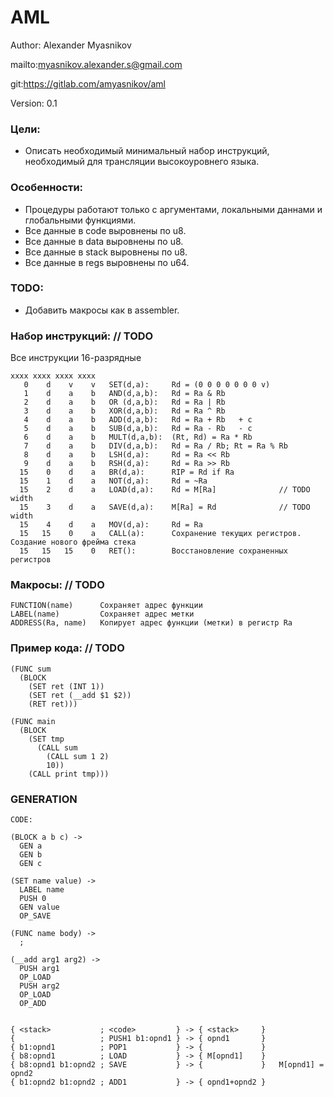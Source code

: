 
# AML

Author: Alexander Myasnikov

mailto:myasnikov.alexander.s@gmail.com

git:https://gitlab.com/amyasnikov/aml

Version: 0.1



### Цели:

* Описать необходимый минимальный набор инструкций, необходимый для трансляции высокоуровнего языка.



### Особенности:

* Процедуры работают только с аргументами, локальными даннами и глобальными функциями.
* Все данные в code  выровнены по u8.
* Все данные в data  выровнены по u8.
* Все данные в stack выровнены по u8.
* Все данные в regs  выровнены по u64.



### TODO:

* Добавить макросы как в assembler.



### Набор инструкций: // TODO

Все инструкции 16-разрядные

```
xxxx xxxx xxxx xxxx
   0    d    v    v   SET(d,a):     Rd = (0 0 0 0 0 0 0 v)
   1    d    a    b   AND(d,a,b):   Rd = Ra & Rb
   2    d    a    b   OR (d,a,b):   Rd = Ra | Rb
   3    d    a    b   XOR(d,a,b):   Rd = Ra ^ Rb
   4    d    a    b   ADD(d,a,b):   Rd = Ra + Rb   + c
   5    d    a    b   SUB(d,a,b):   Rd = Ra - Rb   - c
   6    d    a    b   MULT(d,a,b):  (Rt, Rd) = Ra * Rb
   7    d    a    b   DIV(d,a,b):   Rd = Ra / Rb; Rt = Ra % Rb
   8    d    a    b   LSH(d,a):     Rd = Ra << Rb
   9    d    a    b   RSH(d,a):     Rd = Ra >> Rb
  15    0    d    a   BR(d,a):      RIP = Rd if Ra
  15    1    d    a   NOT(d,a):     Rd = ~Ra
  15    2    d    a   LOAD(d,a):    Rd = M[Ra]              // TODO width
  15    3    d    a   SAVE(d,a):    M[Ra] = Rd              // TODO width
  15    4    d    a   MOV(d,a):     Rd = Ra
  15   15    0    a   CALL(a):      Сохранение текущих регистров. Создание нового фрейма стека
  15   15   15    0   RET():        Восстановление сохраненных регистров
```



### Макросы: // TODO

```
FUNCTION(name)      Сохраняет адрес функции
LABEL(name)         Сохраняет адрес метки
ADDRESS(Ra, name)   Копирует адрес функции (метки) в регистр Ra
```



### Пример кода: // TODO

```
(FUNC sum
  (BLOCK
    (SET ret (INT 1))
    (SET ret (__add $1 $2))
    (RET ret)))

(FUNC main
  (BLOCK
    (SET tmp
      (CALL sum
        (CALL sum 1 2)
        10))
    (CALL print tmp)))
```



### GENERATION

```
CODE:

(BLOCK a b c) ->
  GEN a
  GEN b
  GEN c

(SET name value) ->
  LABEL name
  PUSH 0
  GEN value
  OP_SAVE

(FUNC name body) ->
  ;

(__add arg1 arg2) ->
  PUSH arg1
  OP_LOAD
  PUSH arg2
  OP_LOAD
  OP_ADD


{ <stack>           ; <code>         } -> { <stack>     }
{                   ; PUSH1 b1:opnd1 } -> { opnd1       }
{ b1:opnd1          ; POP1           } -> {             }
{ b8:opnd1          ; LOAD           } -> { M[opnd1]    }
{ b8:opnd1 b1:opnd2 ; SAVE           } -> {             }   M[opnd1] = opnd2
{ b1:opnd2 b1:opnd2 ; ADD1           } -> { opnd1+opnd2 }

```



